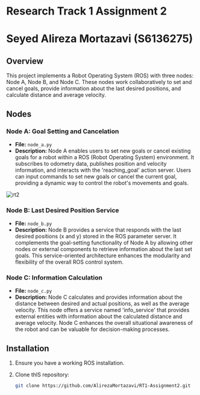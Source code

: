 # Research Track 1 Assignment 2
# Seyed Alireza Mortazavi (S6136275)
## Overview

This project implements a Robot Operating System (ROS) with three nodes: Node A, Node B, and Node C. These nodes work collaboratively to set and cancel goals, provide information about the last desired positions, and calculate distance and average velocity.

## Nodes

### Node A: Goal Setting and Cancelation

- **File:** `node_a.py`
- **Description:** Node A enables users to set new goals or cancel existing goals for a robot within a ROS (Robot Operating System) environment. It subscribes to odometry data, publishes position and velocity information, and interacts with the 'reaching_goal' action server. Users can input commands to set new goals or cancel the current goal, providing a dynamic way to control the robot's movements and goals.
 
![rt2](https://github.com/AlirezaMortazavi/RT1-Assignment2/assets/69080319/d2c28dd0-7ec1-42e4-84ba-5785fb4c5969)

### Node B: Last Desired Position Service

- **File:** `node_b.py`
- **Description:** Node B provides a service that responds with the last desired positions (x and y) stored in the ROS parameter server. It complements the goal-setting functionality of Node A by allowing other nodes or external components to retrieve information about the last set goals. This service-oriented architecture enhances the modularity and flexibility of the overall ROS control system.

### Node C: Information Calculation

- **File:** `node_c.py`
- **Description:** Node C calculates and provides information about the distance between desired and actual positions, as well as the average velocity. This node offers a service named 'info_service' that provides external entities with information about the calculated distance and average velocity. Node C enhances the overall situational awareness of the robot and can be valuable for decision-making processes.
  
## Installation 

1. Ensure you have a working ROS installation.
2. Clone thIS repository:

    ```bash
    git clone https://github.com/AlirezaMortazavi/RT1-Assignment2.git
    ```
